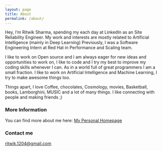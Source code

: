 ```yaml
---
layout: page
title: About
permalink: /about/
---
```


Hey, I’m Ritwik Sharma, spending my each day at LinkedIn as an Site Reliability Engineer.
My work and interests are mostly related to Artificial Intelligence (mainly in Deep Learning)
Previously, I was a Software Engineering Intern at Red Hat in Performance and Scaling team.


I like to work on Open source and I am always eager for new ideas and opportunities to work on, I like to code and I try my best to improve my coding skills whenever I can. As in a world full of great programmers I am a small fraction.
I like to work on Artificial Intelligence and Machine Learning, I try to make awesome things too.

Things apart, I love Coffee, chocolates, Cosmology, movies, Basketball, books, Lamborghini, MUSIC and a lot of many things. 
I like connecting with people and making friends ;)

### More Information

You can find more about me here: [My Personal Homepage](https://ritwik12.github.io/) 

### Contact me

[ritwik.1204@gmail.com](mailto:ritwik.1204@gmail.com)
